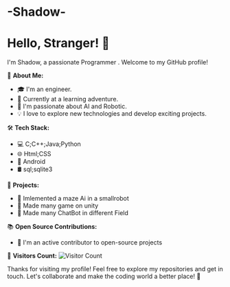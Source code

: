 # -Shadow-

# Hello, Stranger! 👋

I'm Shadow, a passionate Programmer . Welcome to my GitHub profile!

🌱 **About Me:**
- 🎓 I'm an engineer.
- 💼 Currently at a learning adventure.
- 🚀 I'm passionate about AI and Robotic.
- 💡 I love to explore new technologies and develop exciting projects.

🛠️ **Tech Stack:**
- 💻 C;C++;Java;Python
- 🌐 Html;CSS
- 📱 Android
- 🛢️ sql;sqlite3
  

🚀 **Projects:**
- 🔗 Imlemented a maze Ai in a smallrobot
- 🔗 Made many game on unity 
- 🔗 Made many ChatBot in different Field



📚 **Open Source Contributions:**
- 🤝 I'm an active contributor to open-source projects



👀 **Visitors Count:**
![Visitor Count](https://profile-counter.glitch.me/yourusername/count.svg)


Thanks for visiting my profile! Feel free to explore my repositories and get in touch. Let's collaborate and make the coding world a better place! 🚀
